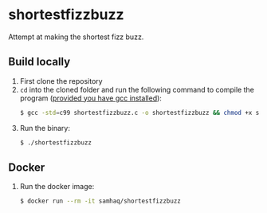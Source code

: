 # shortestfizzbuzz
Attempt at making the shortest fizz buzz.

## Build locally
1. First clone the repository
2. `cd` into the cloned folder and run the following command to compile the program ([provided you have gcc installed](https://gcc.gnu.org/install/binaries.html)):
    ```bash
    $ gcc -std=c99 shortestfizzbuzz.c -o shortestfizzbuzz && chmod +x shortestfizzbuzz
    ```
3. Run the binary:
    ```bash
    $ ./shortestfizzbuzz
    ```
## Docker
1. Run the docker image:
   ```bash
   $ docker run --rm -it samhaq/shortestfizzbuzz
   ```
   
